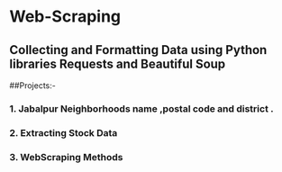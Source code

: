 # Web-Scraping
## Collecting and Formatting  Data using Python libraries Requests and Beautiful Soup
##Projects:-
### 1. Jabalpur Neighborhoods name ,postal code and district .
### 2. Extracting Stock Data 
### 3. WebScraping Methods 

